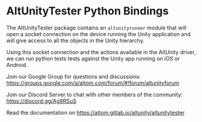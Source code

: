 # AltUnityTester Python Bindings

The AltUnityTester package contains an `altunityrunner` module that will open a socket connection on the device running the Unity application and will give access to all the objects in the Unity hierarchy.

Using this socket connection and the actions available in the AltUnity driver, we can run python tests tests against the Unity app running on iOS or Android.

Join our Google Group for questions and discussions: https://groups.google.com/a/altom.com/forum/#!forum/altunityforum

Join our Discord Server to chat with other members of the community: https://discord.gg/Ag9RSuS

Read the documentation on https://altom.gitlab.io/altunity/altunitytester
